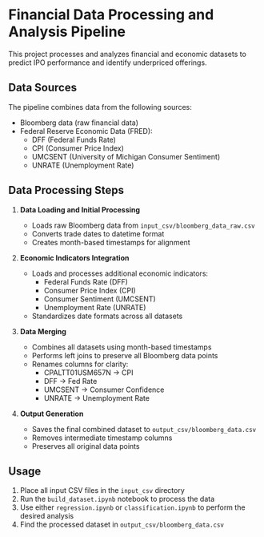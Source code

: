 # Financial Data Processing and Analysis Pipeline

This project processes and analyzes financial and economic datasets to predict IPO performance and identify underpriced offerings.

## Data Sources

The pipeline combines data from the following sources:
- Bloomberg data (raw financial data)
- Federal Reserve Economic Data (FRED):
  - DFF (Federal Funds Rate)
  - CPI (Consumer Price Index)
  - UMCSENT (University of Michigan Consumer Sentiment)
  - UNRATE (Unemployment Rate)

## Data Processing Steps

1. **Data Loading and Initial Processing**
   - Loads raw Bloomberg data from `input_csv/bloomberg_data_raw.csv`
   - Converts trade dates to datetime format
   - Creates month-based timestamps for alignment

2. **Economic Indicators Integration**
   - Loads and processes additional economic indicators:
     - Federal Funds Rate (DFF)
     - Consumer Price Index (CPI)
     - Consumer Sentiment (UMCSENT)
     - Unemployment Rate (UNRATE)
   - Standardizes date formats across all datasets

3. **Data Merging**
   - Combines all datasets using month-based timestamps
   - Performs left joins to preserve all Bloomberg data points
   - Renames columns for clarity:
     - CPALTT01USM657N → CPI
     - DFF → Fed Rate
     - UMCSENT → Consumer Confidence
     - UNRATE → Unemployment Rate

4. **Output Generation**
   - Saves the final combined dataset to `output_csv/bloomberg_data.csv`
   - Removes intermediate timestamp columns
   - Preserves all original data points

## Usage

1. Place all input CSV files in the `input_csv` directory
2. Run the `build_dataset.ipynb` notebook to process the data
3. Use either `regression.ipynb` or `classification.ipynb` to perform the desired analysis
4. Find the processed dataset in `output_csv/bloomberg_data.csv`